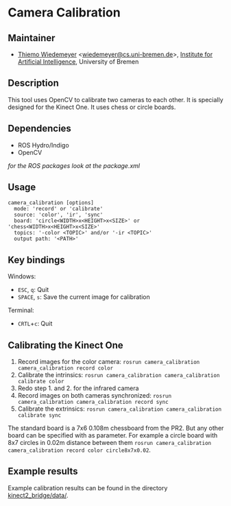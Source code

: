 # Camera Calibration

## Maintainer

- [Thiemo Wiedemeyer](https://ai.uni-bremen.de/team/thiemo_wiedemeyer) <<wiedemeyer@cs.uni-bremen.de>>, [Institute for Artificial Intelligence](http://ai.uni-bremen.de/), University of Bremen

## Description

This tool uses OpenCV to calibrate two cameras to each other. It is specially designed for the Kinect  One. It uses chess or circle boards.

## Dependencies

- ROS Hydro/Indigo
- OpenCV

*for the ROS packages look at the package.xml*

## Usage

```
camera_calibration [options]
  mode: 'record' or 'calibrate'
  source: 'color', 'ir', 'sync'
  board: 'circle<WIDTH>x<HEIGHT>x<SIZE>' or 'chess<WIDTH>x<HEIGHT>x<SIZE>'
  topics: '-color <TOPIC>' and/or '-ir <TOPIC>'
  output path: '<PATH>'
```

## Key bindings

Windows:
- `ESC`, `q`: Quit
- `SPACE`, `s`: Save the current image for calibration

Terminal:
- `CRTL`+`c`: Quit

## Calibrating the Kinect One

1. Record images for the color camera: `rosrun camera_calibration camera_calibration record color`
2. Calibrate the intrinsics: `rosrun camera_calibration camera_calibration calibrate color`
3. Redo step 1. and 2. for the infrared camera
4. Record images on both cameras synchronized: `rosrun camera_calibration camera_calibration record sync`
4. Calibrate the extrinsics: `rosrun camera_calibration camera_calibration calibrate sync`

The standard board is a 7x6 0.108m chessboard from the PR2. But any other board can be specified with as parameter. For example a circle board with 8x7 circles in 0.02m distance between them `rosrun camera_calibration camera_calibration record color circle8x7x0.02`.


## Example results

Example calibration results can be found in the directory [kinect2_bridge/data/](https://github.com/code-iai/iai_kinect2/tree/master/kinect2_bridge/data).
